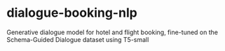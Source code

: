 # dialogue-booking-nlp
Generative dialogue model for hotel and flight booking, fine-tuned on the Schema-Guided Dialogue dataset using T5-small
